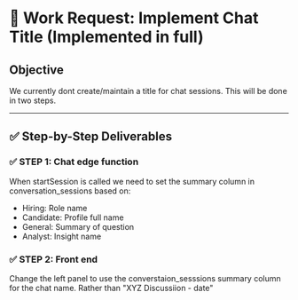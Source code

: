 # 🧠 Work Request: Implement Chat Title (Implemented in full)



## Objective

We currently dont create/maintain a title for chat sessions. This will be done in two steps. 

---

## ✅ Step-by-Step Deliverables

### ✅ STEP 1: Chat edge function

When startSession is called we need to set the summary column in conversation_sessions based on:
 - Hiring: Role name
 - Candidate: Profile full name
 - General: Summary of question
 - Analyst: Insight name


### ✅ STEP 2: Front end

Change the left panel to use the converstaion_sesssions summary column for the chat name. Rather than "XYZ Discussiion - date"
